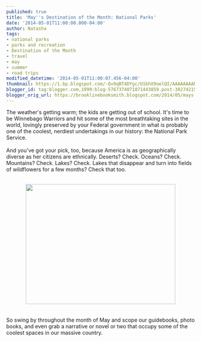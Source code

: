 ```yaml
---
published: true
title: 'May''s Destination of the Month: National Parks'
date: '2014-05-01T11:00:00.000-04:00'
author: Natasha
tags:
- national parks
- parks and recreation
- Destination of the Month
- travel
- may
- summer
- road trips
modified_datetime: '2014-05-01T11:00:07.456-04:00'
thumbnail: https://1.bp.blogspot.com/-Qv9qBT4DYgc/U1bhX9oelQI/AAAAAAAABgg/xZNfnFYBSLc/s72-c/SierraClub_NPmap.jpg
blogger_id: tag:blogger.com,1999:blog-5767374071871443859.post-3827421532933204040
blogger_orig_url: https://brooklinebooksmith.blogspot.com/2014/05/mays-destination-of-month-national-parks.html
---
```


The weather's getting warm; the kids are getting out of school. It's time to be Winnebago Warriors and hit some of the most breathtaking sites in the world, lovingly preserved by your Federal government in what is probably one of the coolest, nerdiest undertakings in our history: the National Park Service.<br /><br />And you've got your pick, too, because America is as geographically diverse as her citizens are ethnically. Deserts? Check. Oceans? Check. Mountains? Check. Lakes? Check. Lakes that disappear and turn into fields of wildflowers for a few months? Check that too.<br /><br /><div class="separator" style="clear: both; text-align: center;"><a href="https://1.bp.blogspot.com/-Qv9qBT4DYgc/U1bhX9oelQI/AAAAAAAABgg/xZNfnFYBSLc/s1600/SierraClub_NPmap.jpg" imageanchor="1" style="margin-left: 1em; margin-right: 1em;"><img border="0" src="https://1.bp.blogspot.com/-Qv9qBT4DYgc/U1bhX9oelQI/AAAAAAAABgg/xZNfnFYBSLc/s1600/SierraClub_NPmap.jpg" height="321" width="400" /></a></div><br /><br />So swing by throughout the month of May and scope our guidebooks, photo books, and even grab a narrative or novel or two that occupy some of the coolest spaces in our massive country.
